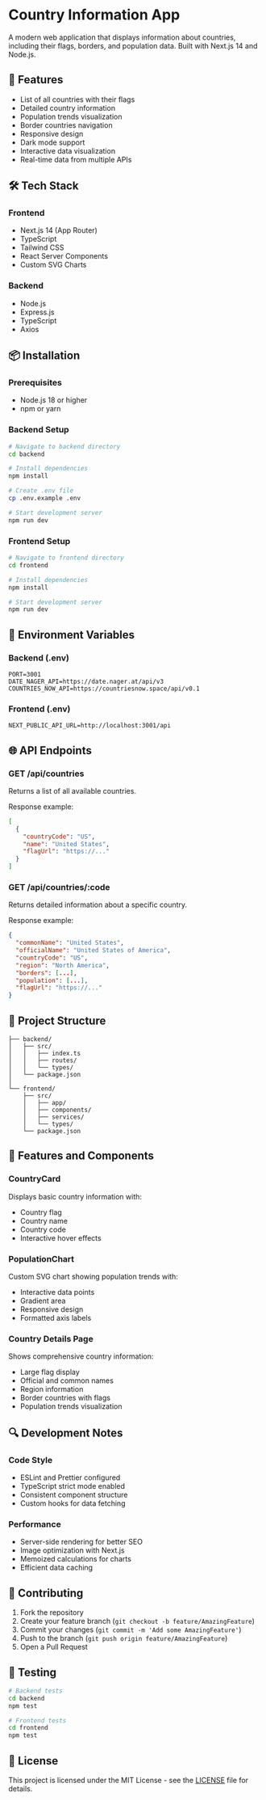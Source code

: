 # Country Information App

A modern web application that displays information about countries, including their flags, borders, and population data. Built with Next.js 14 and Node.js.

## 🚀 Features

- List of all countries with their flags
- Detailed country information
- Population trends visualization
- Border countries navigation
- Responsive design
- Dark mode support
- Interactive data visualization
- Real-time data from multiple APIs

## 🛠️ Tech Stack

### Frontend
- Next.js 14 (App Router)
- TypeScript
- Tailwind CSS
- React Server Components
- Custom SVG Charts

### Backend
- Node.js
- Express.js
- TypeScript
- Axios

## 📦 Installation

### Prerequisites
- Node.js 18 or higher
- npm or yarn

### Backend Setup
```bash
# Navigate to backend directory
cd backend

# Install dependencies
npm install

# Create .env file
cp .env.example .env

# Start development server
npm run dev
```

### Frontend Setup
```bash
# Navigate to frontend directory
cd frontend

# Install dependencies
npm install

# Start development server
npm run dev
```

## 🔧 Environment Variables

### Backend (.env)
```env
PORT=3001
DATE_NAGER_API=https://date.nager.at/api/v3
COUNTRIES_NOW_API=https://countriesnow.space/api/v0.1
```

### Frontend (.env)
```env
NEXT_PUBLIC_API_URL=http://localhost:3001/api
```

## 🌐 API Endpoints

### GET /api/countries
Returns a list of all available countries.

Response example:
```json
[
  {
    "countryCode": "US",
    "name": "United States",
    "flagUrl": "https://..."
  }
]
```

### GET /api/countries/:code
Returns detailed information about a specific country.

Response example:
```json
{
  "commonName": "United States",
  "officialName": "United States of America",
  "countryCode": "US",
  "region": "North America",
  "borders": [...],
  "population": [...],
  "flagUrl": "https://..."
}
```

## 📱 Project Structure

```
├── backend/
│   ├── src/
│   │   ├── index.ts
│   │   ├── routes/
│   │   └── types/
│   └── package.json
│
└── frontend/
    ├── src/
    │   ├── app/
    │   ├── components/
    │   ├── services/
    │   └── types/
    └── package.json
```

## 🎨 Features and Components

### CountryCard
Displays basic country information with:
- Country flag
- Country name
- Country code
- Interactive hover effects

### PopulationChart
Custom SVG chart showing population trends with:
- Interactive data points
- Gradient area
- Responsive design
- Formatted axis labels

### Country Details Page
Shows comprehensive country information:
- Large flag display
- Official and common names
- Region information
- Border countries with flags
- Population trends visualization

## 🔍 Development Notes

### Code Style
- ESLint and Prettier configured
- TypeScript strict mode enabled
- Consistent component structure
- Custom hooks for data fetching

### Performance
- Server-side rendering for better SEO
- Image optimization with Next.js
- Memoized calculations for charts
- Efficient data caching

## 🤝 Contributing

1. Fork the repository
2. Create your feature branch (`git checkout -b feature/AmazingFeature`)
3. Commit your changes (`git commit -m 'Add some AmazingFeature'`)
4. Push to the branch (`git push origin feature/AmazingFeature`)
5. Open a Pull Request

## 📝 Testing

```bash
# Backend tests
cd backend
npm test

# Frontend tests
cd frontend
npm test
```

## 📄 License

This project is licensed under the MIT License - see the [LICENSE](LICENSE) file for details.
